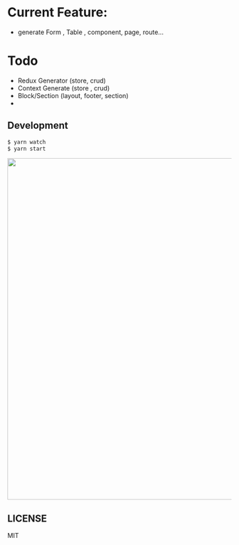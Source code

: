 # Current Feature:
 - generate Form , Table , component, page, route...

# Todo 
 -  Redux Generator (store, crud)
 -  Context Generate (store , crud)
 -  Block/Section (layout, footer, section)
 -  
## Development

```bash
$ yarn watch
$ yarn start
```

<img src="https://user-images.githubusercontent.com/13595509/67024897-bbeede80-f137-11e9-9f19-6a3f0ea3f6cd.png" width="768" />


## LICENSE

MIT
